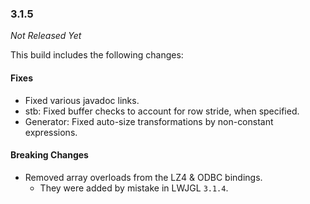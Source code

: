 ### 3.1.5

_Not Released Yet_

This build includes the following changes:

#### Fixes

- Fixed various javadoc links.
- stb: Fixed buffer checks to account for row stride, when specified.
- Generator: Fixed auto-size transformations by non-constant expressions.

#### Breaking Changes

- Removed array overloads from the LZ4 & ODBC bindings.
    * They were added by mistake in LWJGL `3.1.4`.